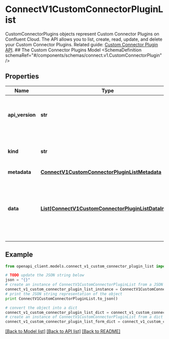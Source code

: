 # ConnectV1CustomConnectorPluginList

CustomConnectorPlugins objects represent Custom Connector Plugins on Confluent Cloud. The API allows you to list, create, read, update, and delete your Custom Connector Plugins. Related guide: [Custom Connector Plugin API](https://docs.confluent.io/cloud/current/connectors/connect-api-section.html).   ## The Custom Connector Plugins Model <SchemaDefinition schemaRef=\"#/components/schemas/connect.v1.CustomConnectorPlugin\" />

## Properties
Name | Type | Description | Notes
------------ | ------------- | ------------- | -------------
**api_version** | **str** | APIVersion defines the schema version of this representation of a resource. | [readonly] 
**kind** | **str** | Kind defines the object this REST resource represents. | [readonly] 
**metadata** | [**ConnectV1CustomConnectorPluginListMetadata**](ConnectV1CustomConnectorPluginListMetadata.md) |  | 
**data** | [**List[ConnectV1CustomConnectorPluginListDataInner]**](ConnectV1CustomConnectorPluginListDataInner.md) | A data property that contains an array of resource items. Each entry in the array is a separate resource. | 

## Example

```python
from openapi_client.models.connect_v1_custom_connector_plugin_list import ConnectV1CustomConnectorPluginList

# TODO update the JSON string below
json = "{}"
# create an instance of ConnectV1CustomConnectorPluginList from a JSON string
connect_v1_custom_connector_plugin_list_instance = ConnectV1CustomConnectorPluginList.from_json(json)
# print the JSON string representation of the object
print ConnectV1CustomConnectorPluginList.to_json()

# convert the object into a dict
connect_v1_custom_connector_plugin_list_dict = connect_v1_custom_connector_plugin_list_instance.to_dict()
# create an instance of ConnectV1CustomConnectorPluginList from a dict
connect_v1_custom_connector_plugin_list_form_dict = connect_v1_custom_connector_plugin_list.from_dict(connect_v1_custom_connector_plugin_list_dict)
```
[[Back to Model list]](../ccloud/README.md#documentation-for-models) [[Back to API list]](../ccloud/README.md#documentation-for-api-endpoints) [[Back to README]](../ccloud/README.md)


